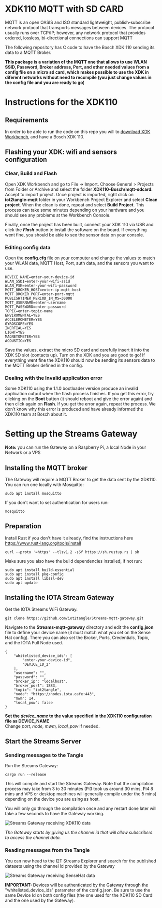 # XDK110 MQTT with SD CARD

MQTT is an open OASIS and ISO standard lightweight, publish-subscribe network protocol that transports messages between devices. The protocol usually runs over TCP/IP; however, any network protocol that provides ordered, lossless, bi-directional connections can support MQTT

The following repository has C code to have the Bosch XDK 110 sending its data to a MQTT Broker. 

**This package is a variation of the MQTT one that allows to use WLAN SSID, Password, Broker address, Port, and other needed values from a config file on a micro sd card, which makes possible to use the XDK in diferent networks without need to recompile (you just change values in the config file and you are ready to go)**

# Instructions for the XDK110

## Requirements
In order to be able to run the code on this repo you will to [download XDK Workbench](https://developer.bosch.com/web/xdk/downloads), and have a Bosch XDK 110.

## Flashing your XDK: wifi and sensors configuration

### Clear, Build and Flash
Open XDK Workbench and go to File -> Import. Choose General > Projects from Folder or Archive and select the folder **XDK110-Bosch/mqtt-sdcard**. Accept to import project. Once project is imported, right click on **iot2tangle-mqtt** folder in your Workbench Project Explorer and select **Clean project**. When the clean is done, repeat and select **Build Project**. This process can take some minutes depending on your hardware and you should see any problems at the Workbench Console.

Finally, once the project has been built, connect your XDK 110 via USB and click the ***Flash*** button to install the software on the board. If everything went fine, you should be able to see the sensor data on your console.

### Editing config data

Open the **config.cfg** file on your computer and change the values to match your WLAN data, MQTT Host, Port, auth data, and the sensors you want to use.

```
DEVICE_NAME=enter-your-device-id
WLAN_SSDI=enter-your-wifi-ssid
WLAN_PSK=enter-your-wifi-password
MQTT_BROKER_HOST=enter-ip-mqtt-host
MQTT_BROKER_PORT=enter-port-mqtt
PUBLISHTIMER_PERIOD_IN_MS=30000
MQTT_USERNAME=enter-username
MQTT_PASSWORD=enter-password
TOPIC=enter-topic-name
ENVIROMENTAL=YES
ACCELEROMETER=YES
GYROSCOPE=YES
INERTIAL=YES
LIGHT=YES
MAGNETOMETER=YES
ACOUSTIC=YES
```

Save the values, extract the micro SD card and carefully insert it into the XDK SD slot (contacts up). 
Turn on the XDK and you are good to go! 
If everything went fine the XDK110 should now be sending its sensors data to the MQTT Broker defined in the config. 

### Dealing with the Invalid application error
Some XDK110 using the 1.1.0 bootloader version produce an invalid application output when the flash process finishes. If you get this error, try clicking on the **Boot** button (it should reboot and give the error again) and then click again on **Flash**. If you get the error again, repeat the process. We don't know why this error is produced and have already informed the XDK110 team at Bosch about it.


# Setting up the Streams Gateway

**Note:** you can run the Gateway on a Raspberry Pi, a local Node in your Network or a VPS

## Installing the MQTT broker

The Gateway will require a MQTT Broker to get the data sent by the XDK110. You can run one locally with Mosquitto:  

`sudo apt install mosquitto`  

If you don't want to set authentication for users run:  

`mosquitto`  


## Preparation

Install Rust if you don't have it already, find the instructions here https://www.rust-lang.org/tools/install

`curl --proto '=https' --tlsv1.2 -sSf https://sh.rustup.rs | sh`

Make sure you also have the build dependencies installed, if not run:  

`sudo apt install build-essential`  
`sudo apt install pkg-config`  
`sudo apt install libssl-dev`  
`sudo apt update`  

## Installing the IOTA Stream Gateway

Get the IOTA Streams WiFi Gateway. 

`git clone https://github.com/iot2tangle/Streams-mqtt-gateway.git`

Navigate to the **Streams-mqtt-gateway** directory and edit the **config.json** file to define your device name (it must match what you set on the Sense Hat config).
There you can also set the Broker, Ports, Credentials, Topic, and the IOTA Full Node used.  
  
```
{
    "whitelisted_device_ids": [
        "enter-your-device-id",
        "DEVICE_ID_2"
    ],
    "username": "",
    "password": "",
    "broker_ip": "localhost",
    "broker_port": 1883,
    "topic": "iot2tangle",
    "node": "https://nodes.iota.cafe:443",
    "mwm": 14,
    "local_pow": false
}
```

**Set the *device_name* to the value specified in the XDK110 configuration file as DEVICE_NAME**  
Change *port, node, mwm, local_pow* if needed. 

## Start the Streams Server

### Sending messages to the Tangle

Run the Streams Gateway:  

`cargo run --release`  

This will compile and start the Streams Gateway. Note that the compilation process may take from 3 to 30 minutes (Pi3 took us around 30 mins, Pi4 8 mins and VPS or desktop machines will generally compile under the 5 mins) depending on the device you are using as host.

You will only go through the compilation once and any restart done later will take a few seconds to have the Gateway working.

![Streams Gateway receiving XDK110 data](https://iot2tangle.io/assets/screenshots/XDK110MQTTGW.png)

*The Gateway starts by giving us the channel id that will allow subscribers to access the channel data.*

### Reading messages from the Tangle

You can now head to the I2T Streams Explorer and search for the published datasets using the channel Id provided by the Gateway

![Streams Gateway receiving SenseHat data](https://iot2tangle.io/assets/screenshots/XDKMQTTEXPLORER.png)


**IMPORTANT:** Devices will be authenticated by the Gateway through the "whitelisted_device_ids" parameter of the config.json. Be sure to use the same Device Id on both config files (the one used for the XDK110 SD Card and the one used by the Gateway).
  
